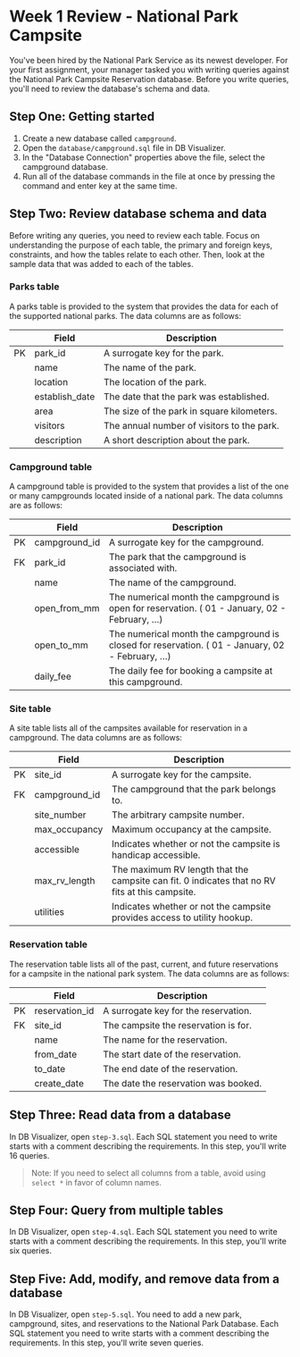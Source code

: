 # Week 1 Review - National Park Campsite

You've been hired by the National Park Service as its newest developer. For your first assignment, your manager tasked you with writing queries against the National Park Campsite Reservation database. Before you write queries, you'll need to review the database's schema and data.

## Step One: Getting started

1. Create a new database called `campground`.
2. Open the `database/campground.sql` file in DB Visualizer.
3. In the "Database Connection" properties above the file, select the campground database.
4. Run all of the database commands in the file at once by pressing the command and enter key at the same time.

## Step Two: Review database schema and data

Before writing any queries, you need to review each table. Focus on understanding the purpose of each table, the primary and foreign keys, constraints, and how the tables relate to each other. Then, look at the sample data that was added to each of the tables.

### Parks table

A parks table is provided to the system that provides the data for each of the supported national parks. The data columns are as follows:

|    | Field          | Description                                |
|----|----------------|--------------------------------------------|
| PK | park_id        | A surrogate key for the park.              |
|    | name           | The name of the park.                      |
|    | location       | The location of the park.                  |
|    | establish_date | The date that the park was established.    |
|    | area           | The size of the park in square kilometers. |
|    | visitors       | The annual number of visitors to the park. |
|    | description    | A short description about the park.        |

### Campground table

A campground table is provided to the system that provides a list of the one or many campgrounds located inside of a national park. The data columns are as follows:

|    | Field         | Description                                                                                     |
|----|---------------|-------------------------------------------------------------------------------------------------|
| PK | campground_id | A surrogate key for the campground.                                                             |
| FK | park_id       | The park that the campground is associated with.                                                |
|    | name          | The name of the campground.                                                                     |
|    | open_from_mm  | The numerical month the campground is open for reservation. ( 01 - January, 02 - February, …)   |
|    | open_to_mm    | The numerical month the campground is closed for reservation. ( 01 - January, 02 - February, …) |
|    | daily_fee     | The daily fee for booking a campsite at this campground.                                        |

### Site table

A site table lists all of the campsites available for reservation in a campground. The data columns are
as follows:

|    | Field         | Description                                                                                        |
|----|---------------|----------------------------------------------------------------------------------------------------|
| PK | site_id       | A surrogate key for the campsite.                                                                  |
| FK | campground_id | The campground that the park belongs to.                                                           |
|    | site_number   | The arbitrary campsite number.                                                                     |
|    | max_occupancy | Maximum occupancy at the campsite.                                                                 |
|    | accessible    | Indicates whether or not the campsite is handicap accessible.                                      |
|    | max_rv_length | The maximum RV length that the campsite can fit. 0 indicates that no RV fits at this campsite.     |
|    | utilities     | Indicates whether or not the campsite provides access to utility hookup.                           |

### Reservation table

The reservation table lists all of the past, current, and future reservations for a campsite in the national park system. The data columns are as follows:

|    | Field          | Description                          |
|----|----------------|--------------------------------------|
| PK | reservation_id | A surrogate key for the reservation. |
| FK | site_id        | The campsite the reservation is for. |
|    | name           | The name for the reservation.        |
|    | from_date      | The start date of the reservation.   |
|    | to_date        | The end date of the reservation.     |
|    | create_date    | The date the reservation was booked. |


## Step Three: Read data from a database

In DB Visualizer, open `step-3.sql`. Each SQL statement you need to write starts with a comment describing the requirements. In this step, you'll write 16 queries.

> Note: If you need to select all columns from a table, avoid using `select *` in favor of column names.

## Step Four: Query from multiple tables

In DB Visualizer, open `step-4.sql`. Each SQL statement you need to write starts with a comment describing the requirements. In this step, you'll write six queries.

## Step Five: Add, modify, and remove data from a database

In DB Visualizer, open `step-5.sql`. You need to add a new park, campground, sites, and reservations to the National Park Database. Each SQL statement you need to write starts with a comment describing the requirements. In this step, you'll write seven queries.
